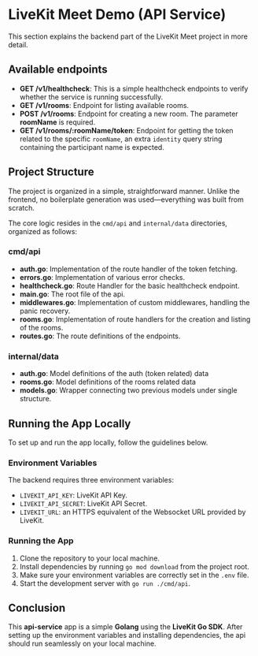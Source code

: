 # LiveKit Meet Demo (API Service)

This section explains the backend part of the LiveKit Meet project in more detail.

## Available endpoints

- **GET /v1/healthcheck**: This is a simple healthcheck endpoints to verify whether the service is running successfully.
- **GET /v1/rooms**: Endpoint for listing available rooms.
- **POST /v1/rooms**: Endpoint for creating a new room. The parameter **roomName** is required.
- **GET /v1/rooms/:roomName/token**: Endpoint for getting the token related to the specific `roomName`, an extra `identity` query string containing the participant name is expected.

## Project Structure

The project is organized in a simple, straightforward manner. Unlike the frontend, no boilerplate generation was used—everything was built from scratch.

The core logic resides in the `cmd/api` and `internal/data` directories, organized as follows:

### cmd/api

  - **auth.go**: Implementation of the route handler of the token fetching.
  - **errors.go**: Implementation of various error checks.
  - **healthcheck.go**: Route Handler for the basic healthcheck endpoint.
  - **main.go**: The root file of the api.
  - **middlewares.go**: Implementation of custom middlewares, handling the panic recovery.
  - **rooms.go**: Implementation of route handlers for the creation and listing of the rooms.
  - **routes.go**: The route definitions of the endpoints.

### internal/data

  - **auth.go**: Model definitions of the auth (token related) data
  - **rooms.go**: Model definitions of the rooms related data
  - **models.go**: Wrapper connecting two previous models under single structure.

## Running the App Locally

To set up and run the app locally, follow the guidelines below.

### Environment Variables

The backend requires three environment variables:

- `LIVEKIT_API_KEY`: LiveKit API Key.
- `LIVEKIT_API_SECRET`: LiveKit API Secret.
- `LIVEKIT_URL`: an HTTPS equivalent of the Websocket URL provided by LiveKit.

### Running the App

1. Clone the repository to your local machine.
2. Install dependencies by running `go mod download` from the project root.
3. Make sure your environment variables are correctly set in the `.env` file.
4. Start the development server with `go run ./cmd/api`.

## Conclusion

This **api-service** app is a simple **Golang** using the **LiveKit Go SDK**. After setting up the environment variables and installing dependencies, the api should run seamlessly on your local machine.

